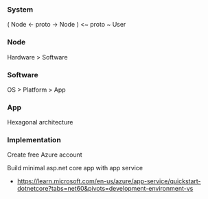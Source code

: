 ### System

( Node <- proto -> Node ) <~ proto ~ User

### Node

Hardware > Software

### Software

OS > Platform > App

### App

Hexagonal architecture

### Implementation

Create free Azure account

Build minimal asp.net core app with app service
* https://learn.microsoft.com/en-us/azure/app-service/quickstart-dotnetcore?tabs=net60&pivots=development-environment-vs
